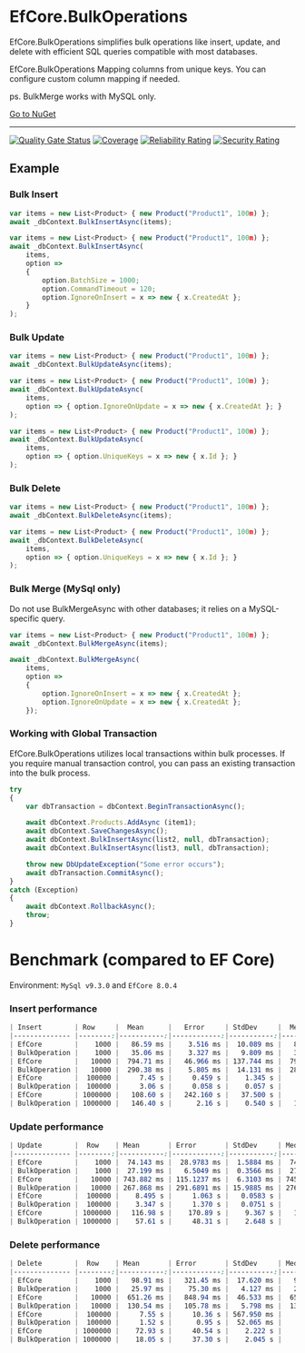 # EfCore.BulkOperations

EfCore.BulkOperations simplifies bulk operations like insert, update, and delete with efficient SQL queries compatible
with most databases.

EfCore.BulkOperations Mapping columns from unique keys. You can configure custom column mapping if needed.

ps. BulkMerge works with MySQL only.

[Go to NuGet](https://www.nuget.org/packages/EfCore.BulkOperations)

---

[![Quality Gate Status](https://sonarcloud.io/api/project_badges/measure?project=hongjs_EfCore.BulkOperations&metric=alert_status)](https://sonarcloud.io/summary/new_code?id=hongjs_EfCore.BulkOperations) [![Coverage](https://sonarcloud.io/api/project_badges/measure?project=hongjs_EfCore.BulkOperations&metric=coverage)](https://sonarcloud.io/summary/new_code?id=hongjs_EfCore.BulkOperations) [![Reliability Rating](https://sonarcloud.io/api/project_badges/measure?project=hongjs_EfCore.BulkOperations&metric=reliability_rating)](https://sonarcloud.io/summary/new_code?id=hongjs_EfCore.BulkOperations) [![Security Rating](https://sonarcloud.io/api/project_badges/measure?project=hongjs_EfCore.BulkOperations&metric=security_rating)](https://sonarcloud.io/summary/new_code?id=hongjs_EfCore.BulkOperations)

## Example

### Bulk Insert

```js
var items = new List<Product> { new Product("Product1", 100m) };
await _dbContext.BulkInsertAsync(items);
```

```js
var items = new List<Product> { new Product("Product1", 100m) };
await _dbContext.BulkInsertAsync(
    items, 
    option =>
    {
        option.BatchSize = 1000;
        option.CommandTimeout = 120;
        option.IgnoreOnInsert = x => new { x.CreatedAt };
    }
);
```

### Bulk Update

```js
var items = new List<Product> { new Product("Product1", 100m) };
await _dbContext.BulkUpdateAsync(items);
```

```js
var items = new List<Product> { new Product("Product1", 100m) };
await _dbContext.BulkUpdateAsync(
    items, 
    option => { option.IgnoreOnUpdate = x => new { x.CreatedAt }; }
);
```

```js
var items = new List<Product> { new Product("Product1", 100m) };
await _dbContext.BulkUpdateAsync(
    items, 
    option => { option.UniqueKeys = x => new { x.Id }; }
);
```

### Bulk Delete

```js
var items = new List<Product> { new Product("Product1", 100m) };
await _dbContext.BulkDeleteAsync(items);
```

```js
var items = new List<Product> { new Product("Product1", 100m) };
await _dbContext.BulkDeleteAsync(
    items, 
    option => { option.UniqueKeys = x => new { x.Id }; }
);
```

### Bulk Merge (MySql only)

Do not use BulkMergeAsync with other databases; it relies on a MySQL-specific query.

```js
var items = new List<Product> { new Product("Product1", 100m) };
await _dbContext.BulkMergeAsync(items);
```

```js
await _dbContext.BulkMergeAsync(
    items,
    option =>
    {
        option.IgnoreOnInsert = x => new { x.CreatedAt };
        option.IgnoreOnUpdate = x => new { x.CreatedAt };
    });
```

### Working with Global Transaction

EfCore.BulkOperations utilizes local transactions within bulk processes. If you require manual transaction control, you
can pass an existing transaction into the bulk process.

```js
try
{
    var dbTransaction = dbContext.BeginTransactionAsync();

    await dbContext.Products.AddAsync (item1);
    await dbContext.SaveChangesAsync();
    await dbContext.BulkInsertAsync(list2, null, dbTransaction);
    await dbContext.BulkInsertAsync(list3, null, dbTransaction);

    throw new DbUpdateException("Some error occurs");
    await dbTransaction.CommitAsync();
}
catch (Exception)
{
    await dbContext.RollbackAsync();
    throw;
}
```

# Benchmark (compared to EF Core)

Environment: `MySql v9.3.0` and `EfCore 8.0.4`

### Insert performance

```css
| Insert        | Row     |  Mean      |   Error     | StdDev     |  Median    |    Allocated |
|-------------- |--------:|-----------:|------------:|-----------:|-----------:|-------------:|
| EfCore        |    1000 |   86.59 ms |    3.516 ms |  10.089 ms |   85.07 ms |     93.88 MB |
| BulkOperation |    1000 |   35.06 ms |    3.327 ms |   9.809 ms |   30.61 ms |      3.31 MB |
| EfCore        |   10000 |  794.71 ms |   46.966 ms | 137.744 ms |  795.53 ms |    945.18 MB |
| BulkOperation |   10000 |  290.38 ms |    5.805 ms |  14.131 ms |  289.01 ms |     31.90 MB |
| EfCore        |  100000 |     7.45 s |     0.459 s |    1.345 s |     7.30 s |   9598.30 MB |
| BulkOperation |  100000 |     3.06 s |     0.058 s |    0.057 s |     3.06 s |    315.46 MB |
| EfCore        | 1000000 |   108.60 s |   242.160 s |   37.500 s |    93.00 s |     21.42 GB |
| BulkOperation | 1000000 |   146.40 s |      2.16 s |    0.540 s |   147.00 s |      3.07 GB |
```

### Update performance

```css
| Update        |  Row    | Mean       | Error       | StdDev     | Median     |    Allocated |
|-------------- |--------:|-----------:|------------:|-----------:|-----------:|-------------:|
| EfCore        |    1000 |  74.143 ms |  28.9783 ms |  1.5884 ms |  74.336 ms |  11601.60 KB |
| BulkOperation |    1000 |  27.199 ms |   6.5049 ms |  0.3566 ms |  27.013 ms |   4882.72 KB |
| EfCore        |   10000 | 743.882 ms | 115.1237 ms |  6.3103 ms | 745.372 ms | 116387.54 KB |
| BulkOperation |   10000 | 267.868 ms | 291.6891 ms | 15.9885 ms | 276.343 ms |  54097.69 KB |
| EfCore        |  100000 |    8.495 s |     1.063 s |   0.0583 s |    8.488 s |   1124.82 MB |
| BulkOperation |  100000 |    3.347 s |     1.370 s |   0.0751 s |    3.354 s |    465.16 MB |
| EfCore        | 1000000 |   116.98 s |    170.89 s |    9.367 s |   112.62 s |     10.89 GB |
| BulkOperation | 1000000 |    57.61 s |     48.31 s |    2.648 s |    56.62 s |      4.13 GB |
```

### Delete performance

```css
| Delete        |  Row    | Mean       | Error       | StdDev     | Median     |    Allocated |
|-------------- |--------:|-----------:|------------:|-----------:|-----------:|-------------:|
| EfCore        |    1000 |   98.91 ms |   321.45 ms |  17.620 ms |   91.17 ms |       5.8 MB |
| BulkOperation |    1000 |   25.97 ms |    75.30 ms |   4.127 ms |   25.11 ms |      1.14 MB |
| EfCore        |   10000 |  651.26 ms |   848.94 ms |  46.533 ms |  654.91 ms |     56.12 MB |
| BulkOperation |   10000 |  130.54 ms |   105.78 ms |   5.798 ms |  130.89 ms |       9.7 MB |
| EfCore        |  100000 |     7.55 s |     10.36 s | 567.950 ms |    7.540 s |    560.51 MB |
| BulkOperation |  100000 |     1.52 s |      0.95 s |  52.065 ms |    1.549 s |     80.36 MB |
| EfCore        | 1000000 |    72.93 s |     40.54 s |    2.222 s |    73.30 s |   5649.52 MB |
| BulkOperation | 1000000 |    18.05 s |     37.30 s |    2.045 s |    19.18 s |    785.01 MB |
```